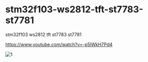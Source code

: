 # stm32f103-ws2812-tft-st7783-st7781
stm32f103 ws2812 tft st7783 st7781

https://www.youtube.com/watch?v=-p5lWkH7Pd4

![1](https://user-images.githubusercontent.com/31142397/196008985-84dd5f15-8ec3-4bd9-a2df-a0c3e2de3555.jpg)
